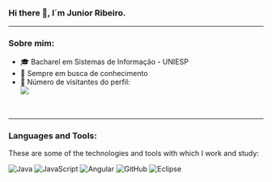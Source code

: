 ### Hi there 👋, I´m Junior Ribeiro. 

---

### Sobre mim:
- 🎓 Bacharel em Sistemas de Informação - UNIESP
- 🌱 Sempre em busca de conhecimento
- 🎢 Número de visitantes do perfil:  
![](https://visitor-badge.glitch.me/badge?page_id=Jose-Robert.Jose-Robert)

<br/>

---


<h3 align="left">Languages and Tools:</h3>

These are some of the technologies and tools with which I work and study:

![Java](https://img.shields.io/badge/-Java-007396?style=flat-square&logo=java)
![JavaScript](https://img.shields.io/badge/-JavaScript-black?style=flat-square&logo=javascript)
![Angular](https://img.shields.io/badge/-Angular-DD0031?style=flat-square&logo=angular)
![GitHub](https://img.shields.io/badge/-GitHub-181717?style=flat-square&logo=github)
![Eclipse](https://img.shields.io/badge/-Eclipse-2C2255?style=flat-square&logo=eclipse&logoColor=white)
